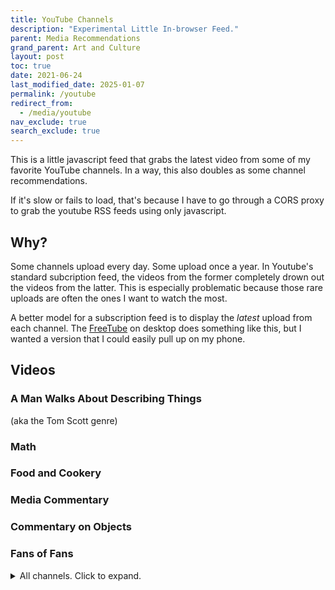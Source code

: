 ```yaml
---
title: YouTube Channels
description: "Experimental Little In-browser Feed."
parent: Media Recommendations
grand_parent: Art and Culture
layout: post
toc: true
date: 2021-06-24
last_modified_date: 2025-01-07
permalink: /youtube
redirect_from:
  - /media/youtube
nav_exclude: true
search_exclude: true
---
```


This is a little javascript feed that grabs the latest video from some of my favorite YouTube channels.
In a way, this also doubles as some channel recommendations.

If it's slow or fails to load, that's because I have to go through a CORS proxy to grab the youtube RSS feeds using only javascript.

## Why?

Some channels upload every day. Some upload once a year.
In Youtube's standard subcription feed, the videos from the former completely drown out the videos from the latter.
This is especially problematic because those rare uploads are often the ones I want to watch the most.

A better model for a subscription feed is to display the *latest* upload from each channel.
The [FreeTube](https://freetubeapp.io/) on desktop does something like this,
but I wanted a version that I could easily pull up on my phone.

## Videos



<!--

Alas, this is currently non-functional due to a lack of working CORS proxy. 

If I want to access the RSS feed for a youtube channel, then I need a server to do it. 
I was previously able to simply send the request through a proxy, but none I know of are currently useable.


https://news.ycombinator.com/item?id=41325889

barely related: https://news.ycombinator.com/item?id=38622404

----------------




Youtube's recommendation algorithm is a mess, and an unsorted list of every subscription isn't great for finding stuff I want to watch, so I made a categorized list of youtube channels that I like to check occasionally.

I also find that the YouTube experience is improved by a third-party client.
I use [FreeTube](https://freetubeapp.io/) on desktop,
and [NewPipe](https://newpipe.net/) on Android.

It takes a bit to load because I have to go through a CORS proxy to grab the youtube RSS feeds using only javascript.
-->





<style>
  .videoBlock {
    border: 1px solid var(--bordercolor);
    min-height: 65px;
    background-color: var(--boxcolor);
    display: flex;
  }
  .videoBlock:hover {
    background-color: var(--feedbackcolor);
  }
  .videoBlock a {
    text-decoration: none !important;
    flex: 1;
  }
  .videoBlock a:visited {
    color: var(--textcolor);
  }
  .videoBlock .mainlink {
    margin-bottom: 0rem;
    margin-top: 0.5rem;
    font-size: 110%;
    font-weight: bold;
    line-height: 1;
    display: -webkit-box;
    -webkit-line-clamp: 2;
    -webkit-box-orient: vertical;
    overflow: hidden;
  }
  .videoBlock img {
    float: left;
    margin-right: 1rem;
    height: 65px;
  }
  .videoBlock .metadata {
    color: var(--textcolor);
    display: -webkit-box;
    -webkit-line-clamp: 1;
    -webkit-box-orient: vertical;
    overflow: hidden;
  }
</style>





### A Man Walks About Describing Things

(aka the Tom Scott genre)

<div id="feed_walkingMen" class="youtubeFeed"></div>

### Math

<div id="feed_math" class="youtubeFeed"></div>

### Food and Cookery

<div id="feed_food" class="youtubeFeed"></div>

### Media Commentary

<div id="feed_film" class="youtubeFeed"></div>

### Commentary on Objects

<div id="feed_tat" class="youtubeFeed"></div>

### Fans of Fans

<div id="feed_fans" class="youtubeFeed"></div>


<details>
<summary>All channels. Click to expand.</summary>
<div id="feed_combined" class="youtubeFeed"></div>
</details>







<script>
//Constants go here. If things are broken, it's likely a cors proxy issue.
//https://gist.github.com/jimmywarting/ac1be6ea0297c16c477e17f8fbe51347
//const proxyserver = 'https://corsproxy.io/?'
//const proxyserver = 'https://corsproxy.org/?' //dead?
//http://www.whateverorigin.org/ // works but just barely and not the right format.
const proxyserver = 'https://api.allorigins.win/raw?url='
// const proxyserver = 'https://everyorigin.jwvbremen.nl/get?url='
const delay_ms = 100

const channel_groups = {
    "feed_walkingMen" : [
        'UCUMQFUkgaEE68_ujIdW2wAw', // Dime Store Adventures: Investigating local history and folklore!
        'UCBa659QWEk1AI4Tg--mrJ2A', // Tom Scott: Amazing Places
        'UCbCq5Y0WPGimG2jNXhoQxGw', // Atomic Frontier: Tom Scott's Doppelganger
        'UCbbQalJ4OaC0oQ0AqRaOJ9g', // Jay Foreman: Map Men and Unfinished London
        'UC2LVhJH_9cT2XKp0VAfsKOQ', // Tim Traveler: Uninteresting Places
        'UC4a9LfdavRlVMaSSWFdIciA', // Rob Words
        ],
    "feed_math" : [
        'UCYO_jab_esuFRV4b17AJtAw', // 3blue1brown: Beautiful theorems
        'UCoxcjq-8xIDTYp3uz647V5A', // Numberphile: Videos about numbers
        'UCSju5G2aFaWMqn-_0YBtq5A', // Stand Up Maths: More videos about numbers. Took me a while to realize it's not the same channel as Numberphile.
        'UCK8XIGR5kRidIw2fWqwyHRA', // Reducible
        'UC4zzTEL5tuIgGMvzjk1Ozbg', // Henry Segerman
        'UCSIvk78tK2TiviLQn4fSHaw', // Up and Atom
        ],
    "feed_media" : [
        'UCrTNhL_yO3tPTdQ5XgmmWjA', // red letter media: Wisconsin's finest cultural output
        'UCEOXxzW2vU0P-0THehuIIeg', // Captain D: Like a 90s childrens science show, but about digital effects
        'UC7-E5xhZBZdW-8d7V80mzfg', // Jenny Nicholson: Why does she have so many porgs?
        'UCZXAVdAplsu1tFZ9OqQhJFg', // Virtual Frog *
        'UCH_7doiCkWeq0v3ycWE5lDw', // Any Austin
        'UCRrvZqCL1YsqRA8IpXrhYQQ', // Jill Bearup
        'UC9pgQfOXRsp4UKrI8q0zjXQ', // Lindsay Beige
        ],
    "feed_food" : [
        'UC9_p50tH3WmMslWRWKnM7dQ', // Adam Ragusea
        'UCsaGKqPZnGp_7N80hcHySGQ', // Tasting history: Historically accurate recipes, along with discussion of adjacent history.
        'UCJHA_jMfCvEnv-3kRjTCQXw', // Babish: Mostly makes meme food
        'UCRIZtPl9nb9RiXc9btSTQNw', // Food Wishes: Straightforward recipe videos
        'UCJLKwTg0IaSMoq6hLHT3CAA', // Ordinary Sausage
        'UCxr2d4As312LulcajAkKJYw', // Townsends
        ],
    "feed_fans" : [
        'UC3_AWXcf2K3l9ILVuQe-XwQ', // Matthias random stuff
        'UCUXW4gT27TOaDzKFyN-1tXQ', // Major Hardware
        'UC4AkVj-qnJxNtKuz3rkq16A', // Robert Murray-Smith
        'UC1E8OmOG17VckoPviOPmkMw', // TNT Omnibus (RMS' second channel)
        'UCtM5z2gkrGRuWd0JQMx76qA', // bigclivedotcom
        'UCg45A-ph7Eu8jQgfrwDkHLg', // Plasma channel (weird dangerous thrusters)
        ],
    "feed_tat" : [
        'UCtwKon9qMt5YLVgQt1tvJKg', // Objectivity: old artifacts
        'UCxt9Pvye-9x_AIcb1UtmF1Q', // Ashens: reviews of dollar store crud
        'UCnmgSO_4g6QcRzy0yFeglyA', // Grand Illusion: Tim's Toy Collection
        'UCyhOl6uRlxryALlT5yifldw', // JJ McCullough
        'UCmEmX_jw_pRp5UbAdzkZq-g', // Posy
        'UCfZwJg0C0P-xX7BicmwVKqw', // Lazy Posy
        'UCeEf90AEmmxaQs5BUkHqR3Q', // mitxela
        'UC7hlBf8aKs1OFNWEdWsveFA', // object history
        'UC7Jwj9fkrf1adN4fMmTkpug', // Dankpods
        'UCx6cailiCkg_mlMM7JX5yfA', // James Channel
        'UC5I2hjZYiW9gZPVkvzM8_Cw', // Techmoan
        ],
}



// The following is an older, larger, version of the list I wanted to preserve in the source.
// I trimmed it down for the sake of purity and performance.
// Among other issues, with over 100 channels, I was running into rate limits on the CORS proxy.
const more_channel_groups = { 
    "feed_walkingMen" : [
        'UCUMQFUkgaEE68_ujIdW2wAw', // Dime Store Adventures: Investigating local history and folklore!
        'UCBa659QWEk1AI4Tg--mrJ2A', // Tom Scott: Amazing Places
        'UCbCq5Y0WPGimG2jNXhoQxGw', // Atomic Frontier: Tom Scott's Doppelganger
        'UCbbQalJ4OaC0oQ0AqRaOJ9g', // Jay Foreman: Map Men and Unfinished London
        'UC2LVhJH_9cT2XKp0VAfsKOQ', // Tim Traveler: Uninteresting Places
        'UC4a9LfdavRlVMaSSWFdIciA', // Rob Words
        ],
    "feed_math" : [
        'UCYO_jab_esuFRV4b17AJtAw', // 3blue1brown: Beautiful theorems
        'UCoxcjq-8xIDTYp3uz647V5A', // Numberphile: Videos about numbers
        'UCSju5G2aFaWMqn-_0YBtq5A', // Stand Up Maths: More videos about numbers. Took me a while to realize it's not the same channel as Numberphile.
        'UCK8XIGR5kRidIw2fWqwyHRA', // Reducible
        'UC4zzTEL5tuIgGMvzjk1Ozbg', // Henry Segerman
        'UCSIvk78tK2TiviLQn4fSHaw', // Up and Atom
        ],
    "feed_engineering" : [
        'UCHnyfMqiRRG1u-2MsSQLbXA', // veritasium: Assorted videos about science and education.
        'UCMOqf8ab-42UUQIdVoKwjlQ', // Practical Engineering: Small-scale demonstrations of civil engineering challenges
        'UC6107grRI4m0o2-emgoDnAA', // Smarter Every Day: Dude makin' videos on all sorts of stuff that interests him.
        'UCEIwxahdLz7bap-VDs9h35A', // Steve Mould: Various Physics Visualizations
        'UC2bkHVIDjXS7sgrgjFtzOXQ', // Engineer Guy: Elegant videos about everyday engineering marvels
        'UC1yNl2E66ZzKApQdRuTQ4tw', // Sabine Hossenfelder
        'UCUHW94eEFW7hkUMVaZz4eDg', // Minute Physics
        'UCy0tKL1T7wFoYcxCe0xjN6Q', // Technology Connections
        'UCeXksuVW8H1x9v4gh7DWoyQ', // Physics for the birds
        'UCtESv1e7ntJaLJYKIO1FoYw', // Periodic Videos: Videos about all the elements
        'UC3j3w-oUtIAm_KI857ydvUA', // ThoiSoi2
        'UCKH_iLhhkTyt8Dk4dmeCQ9w', // Illinois EnergyProf: Clear lectures from Professor David Ruzic
        ],
    "feed_biology" : [
        'UCDSzwZqgtJEnUzacq3ddoOQ', // Ben G Thomas: Dino news
        'UCOuWeOkMrq84u5LY6apWQ8Q', // Trey the explainer: Paleontology speculation
        'UCzR-rom72PHN9Zg7RML9EbA', // PBS Eons: Old timey animals 
        'UCHsRtomD4twRf5WVHHk-cMw', // Tier Zoo: Talking about animals as if they were characters in a fighting game
        'UC9AUeAvdEVJfyS9rd9pvp8g', // Shed Science
        'UCVpankR4HtoAVtYnFDUieYA', // Ze Frank : True facts about animals 
        'UC-3SbfTPJsL8fJAPKiVqBLg', // Deep Look: Footage of small things
        'UC1KOOWHthbQVXH2kZue3_xA', // EV Nautilus: Deep Sea Livestreams
        'UC9Lp_AA5M2cMGrlvnnIns-g', // Bizarre Beasts
        'UCMy7mRjghOxB8h3nv60SU4w', // cm koseman
        'UC_aOteuWIY8ITg7DQQspG1g', // History of the Earth
        'UCH18915fTE6yZzKrqdea8RQ', // Clint's reptiles
        //'UCAJfDidJyukTekgSRZrjadw', // AronRa. Sadly, can't just subscribe to the taxonomy content
        'UCBbnbBWJtwsf0jLGUwX5Q3g', // journey to the microcosmos
        'UCO-8Osf4S3N0m7u1NivTfeg', // Phrenotopia
        ],
    "feed_space" : [
        'UCDW13ycIiHcl4QVN-YwVy0w', // Astro Pro 
        'UC7_gcs09iThXybpVgjHZ_7g', // PBS Space time
        'UC-9b7aDP6ZN0coj9-xFnrtw', // Astrum: Videos about the sensational weirdness of space. The titles are clickbaity, but the content is very good. For example, the author takes care to clearly indicate which footage is cgi, photoenhanced, etc. <!--I did notice in one video they confused "amines" for "amino acids"-->
        'UCciQ8wFcVoIIMi-lfu8-cjQ', // Anton Petrov: Science discovery explainers, most space-related.
        'UCw95T_TgbGHhTml4xZ9yIqg', // The Vintage Space 
        //'', // 
        ],
    "feed_miscedu" : [
        //'', // 
        'UC2C_jShtL725hvbm1arSV9w', // CGP Grey: Mostly about flags and borders, but also about all sorts of stuff
        //'UCvG04Y09q0HExnIjdgaqcDQ', // Because Science (Doesn't really belong in this category)
        'UCFbtcTaMFnOAP0pFO1L8hVw', // Kyle Hill (Doesn't really belong in this category)
        'UC1VLQPn9cYSqx8plbk9RxxQ', // Action Lab: The titles are always clickbait, but the videos are still interesting.
        'UCKwQjav6uPCFPIDL6SXjNqQ', // Doctors Bjorkmann
        'UCV7OupzIpYe9oIn_QSlyfJw', // econimate
        'UCWul-fy84WOBE_YMcw7uJ9w', // Kieran Borovac
        //'UCeiYXex_fwgYDonaTcSIk6w', // Minute Earth - very mixed quality
        'UCtscFf8VayggrDYjOwDke_Q', // acollierastro
        'UCshObcm-nLhbu8MY50EZ5Ng', // Benn Jordan
        'UCCWeRTgd79JL0ilH0ZywSJA', // Alpha Phoenix
        'UCNq1BjOvgnPx596ddBE3wZQ', // sirrandalot
        'UCCKpicnIwBP3VPxBAZWDeNA', // Money & Macro
        'UC0p5jTq6Xx_DosDFxVXnWaQ', // The Economist
        'UCHa0gEhM-eCT6a0B1w_ZVrw', // Physics4Life
        'UCGaVdbSav8xWuFWTadK6loA', // Vlog Brothers
        'UCjD_dIlYBil51LU42cl3EkA', // Greg McCahon, the long distance motorbike guy
        'UCJVnko6tQ56PYB5BNNChPGg', // ibx2cat (2nd channel for a minecraft youtube is about... maps?)
        ],
    "feed_animals" : [
        'UCNo_xQ7NvTr31naPAcjQWjg', // OctoLab: Chill vids of little octodudes
        'UCDYyCQAk60CqabvkL5gU3Mw', // Kotumet: Otters Pets
        'UCrJH2Wy7PmCiitXKJ21yh4w', // Ninja Frog
        'UCWIxPuO_0emPbma8UlOc3JQ', // Cruiser (lots of bear videos)
        'UCpjhDz9Sqn-6h1ZwtvUiA2g', // Cheryl B (ditto)
        'UCWUH_hdDfzi98i3clGbh_Ww', // Mr Frog
        'UCKwcMBhbzQXgSM1T3TvHmiA', // Homura Ham
        'UCv3mh2P-q3UCtR9-2q8B-ZA', // Urban Rescue Ranch *
        'UCz6yuUg6N0iRiFhCLmXrNJQ', // LOUTRE (otter giving birth)
        'UCj2Eeg01Mn5WmcXxt695fUg', // Brady Brandwood (Leon the Lobster)
        ],
    "feed_birds" : [
        'UCsFgbVuhRrPV5FqyN7kOD8g', // Bald Eagle Cam
        'UCPPjuJTt9jiOZNHScvEmvRg', // Seducktive
        'UCnUdaxbBMPQ9o9KVz7Oa6eQ', // Apollo the Parrot
        'UC6q7I1DD2Jv5Ur9UEIavIrA', // David M Bird
        'UCDjdXwT-KrFPsqOSg4KL8Nw', // Leslie Bird Nerd
        'UCcNyzOCKvyMBaA4iQVgO9EQ', // MyBackyardBirding
        ],
    "feed_food" : [
        'UC9_p50tH3WmMslWRWKnM7dQ', // Adam Ragusea
        'UCsaGKqPZnGp_7N80hcHySGQ', // Tasting history: Historically accurate recipes, along with discussion of adjacent history.
        'UCJHA_jMfCvEnv-3kRjTCQXw', // Babish: Mostly makes meme food
        'UCRIZtPl9nb9RiXc9btSTQNw', // Food Wishes: Straightforward recipe videos
        'UCJLKwTg0IaSMoq6hLHT3CAA', // Ordinary Sausage
        'UCxr2d4As312LulcajAkKJYw', // Townsends
        ],
    "feed_film" : [
        'UCrTNhL_yO3tPTdQ5XgmmWjA', // red letter media: Wisconsin's finest cultural output
        'UCEOXxzW2vU0P-0THehuIIeg', // Captain D: Like a 90s childrens science show, but about digital effects
        'UCSc16oMxxlcJSb9SXkjwMjA', // YMS : His "Top Ten Films of 2015" list has 39 entries and was published in 2018.
        'UC7-E5xhZBZdW-8d7V80mzfg', // Jenny Nicholson: Why does she have so many porgs?
        'UCSUf5_EPEfl4zlBKZHkZdmw', // Danny Gonzales * 
        'UCTSRIY3GLFYIpkR2QwyeklA', // Drew Gooden *
        'UCZXAVdAplsu1tFZ9OqQhJFg', // Virtual Frog *
        'UCGeIjGngCkErevSNHdZYD5Q', // Expleen
        'UCE1jXbVAGJQEORz9nZqb5bQ', // Ahoy
        'UCNMyoMaXJZITZaRKCz7G23Q', // Peter Knetter
        'UCweDKPSF65wRw5VHFUJYiow', // Curious Archive
        'UCH_7doiCkWeq0v3ycWE5lDw', // Any Austin
        ],
    "feed_fights" : [
        'UCRrvZqCL1YsqRA8IpXrhYQQ', // Jill Bearup
        'UC9pgQfOXRsp4UKrI8q0zjXQ', // Lindsay Beige
        'UCkmMACUKpQeIxN9D9ARli1Q', // Shadiversity
        
        ],
    "feed_sketch" : [
        'UC_mneEC0wc29EGGmIsN_xLA', // Aunty Donna: Austrailian Sketch Comedy
        'UC9gFih9rw0zNCK3ZtoKQQyA', // Jenna Marbles: I love her horrible dogs.
        'UC3izYCSBcfi2LfdIr-qg0gQ', // Dragon's Tomb: Completely accurate board game tutorials.
        'UCWk68Uw6V990fjnTbcOHeoA', // Alex Ernst: Something something apple cider vinegar
        'UCto7D1L-MiRoOziCXK9uT5Q', // Game it Out: "As always, we're going to try to play this game as wrong as possible."
        'UCcMXHcc7fikiJ-PhrGUeQoQ', // Gatis Kandis
        'UClyGlKOhDUooPJFy4v_mqPg', // DougDoug
        'UCG_vclOrIHcW1dWF_h4WsLA', // Taskmaster Minnesota
        ],
    "feed_music" : [
        'UCq6aw03lNILzV96UvEAASfQ', // Bill Wurtz: Music? 
        'UC6yeqgmyqhDyMPzE4wwxQig', // Ryan's Shorts (Bass Pro Shop)
        'UCakAg8hC_RFJm4RI3DlD7SA', // BDG Brian David Gilbert
        'UCSE6yilNScIz1SLTNQvrXMw', // Vinheteiro
        'UCEgm-3RvRn4nCR-fGGVsfdQ', // Mattias Krantz
        'UCoNRSwYHJdy-yV1b82ZdHfQ', // Seth Everman
        ],
    "feed_tat" : [
        'UCtwKon9qMt5YLVgQt1tvJKg', // Objectivity: old artifacts
        'UCxt9Pvye-9x_AIcb1UtmF1Q', // Ashens: reviews of dollar store crud
        'UCnmgSO_4g6QcRzy0yFeglyA', // Grand Illusion: Tim's Toy Collection
        'UCyhOl6uRlxryALlT5yifldw', // JJ McCullough
        'UCmEmX_jw_pRp5UbAdzkZq-g', // Posy
        'UCfZwJg0C0P-xX7BicmwVKqw', // Lazy Posy
        'UCeEf90AEmmxaQs5BUkHqR3Q', // mitxela
        'UC7hlBf8aKs1OFNWEdWsveFA', // object history
        'UC7Jwj9fkrf1adN4fMmTkpug', // Dankpods
        'UCx6cailiCkg_mlMM7JX5yfA', // James Channel
        'UC5I2hjZYiW9gZPVkvzM8_Cw', // Techmoan
        ],
    "feed_fans" : [
        'UC3_AWXcf2K3l9ILVuQe-XwQ', // Matthias random stuff
        'UCUXW4gT27TOaDzKFyN-1tXQ', // Major Hardware
        'UC4AkVj-qnJxNtKuz3rkq16A', // Robert Murray-Smith
        'UC1E8OmOG17VckoPviOPmkMw', // TNT Omnibus (RMS' second channel)
        'UCtM5z2gkrGRuWd0JQMx76qA', // bigclivedotcom
        'UCg45A-ph7Eu8jQgfrwDkHLg', // Plasma channel (weird dangerous thrusters)
        ],
    "feed_fiction" : [
        'UCncTjqw75krp9j_wRRh5Gvw', // Worldbuilding Notes: Imaginary places
        'UCxXu9tCU63mF1ntk89XPkzA', // Worthikids
        'UCMkbjxvwur30YrFWw8kpSaw', // Homestar Runner
        'UCZdrTo_md37z3iogKYrVgCw', // Monstergarden
        ],
    "feed_bgames" : [
        'UCtT0CIZIXLMlPdQVwmI6RjA', // Shelfside
        'UCmJ6GCpVC6v_cXXIBatFlsw', // Jack Reda
        ],  
}



// Take a channel id, get the xml of rss feed, and apply some fn
// (The fn will be to get the video info from the channel and then push it to some array)
function fetch_channel_rss(channel_id,fn){
    const youtubeRSSprefix = 'https://www.youtube.com/feeds/videos.xml?channel_id=' 
    url = proxyserver + encodeURIComponent(youtubeRSSprefix + channel_id);
    return fetch(url)
        .then(response => response.text())
        .then(text => new window.DOMParser().parseFromString(text, "application/xml"))
        .then(channel_xml => fn(channel_xml))
}
// Grab the info I care about from a channel's rss feed. 
function grab_info_from_rss(channel_xml){
    item = channel_xml.querySelector('entry');
        title = item.querySelector('title').textContent;
        videoId = item.querySelector('videoId').textContent;
        date = item.querySelector('published').textContent;
        channelId = item.querySelector('channelId').textContent;
    author = channel_xml.querySelector('title').textContent;
    console.log(author, videoId);
    return([author, title, videoId, date, channelId]);
}
// Given a channel id, push it to a list (asynchronous). Returns a promise for the arr itself.
function push_channel_info(channel_id,arr){
    fn = (channel_xml => {
        arr.push(grab_info_from_rss(channel_xml));
        return arr;
    })
    return fetch_channel_rss(channel_id,fn);
}





// the following functions take the video info and render it as cute little blocks
function formatBlankVideoBlock(){
    videoBlock = document.createElement('div');
    videoBlock.setAttribute('class', 'videoBlock');
    videoBlock.innerHTML = `
        <a href="">
        <img src="https://i3.ytimg.com/vi/default.jpg"/>
        <div class="mainlink">PLACEHOLDER TITLE</div>
        <div class="metadata">CHANNEL - DATE</div>
        </a>`
    return videoBlock;
}
function formatVideoBlock(author, title, videoId, date, channelId){
    date = new Date(date);
    date = date.toDateString();
    videoBlock = document.createElement('div');
    videoBlock.setAttribute('class', 'videoBlock');
    videoBlock.innerHTML = `
        <a href="https://www.youtube.com/watch?v=${videoId}" target="_blank" rel="noopener noreferrer">
        <img src="https://i3.ytimg.com/vi/${videoId}/default.jpg"/>
        <div class="mainlink">${title}</div>
        <div class="metadata">${author} - ${date}</div>
        </a>`;
    return videoBlock;
}
function render_video_blocks(category,channels,video_array){
    const feedContainer = document.getElementById(category);
    feedContainer.innerHTML = "";
    //sort list in reverse order by date
    video_array.sort(function(a,b){return b[3].localeCompare(a[3]);});
    //create a little entry for each video
    video_array.forEach(video_info => {
        feedContainer.appendChild(formatVideoBlock(...video_info));
    });
    // Next, fill out the rest of the array with placeholder blocks (I hate it when elements change size on a page.)
    missing_videos = channels.length - video_array.length;
    for (var i=0; i < missing_videos; i++){
        feedContainer.appendChild(formatBlankVideoBlock());
    }
}






// Helper function which spaces out function calls with a specified delay.
// This is needed so I don't exceed the rate limit on the cors proxy server.
function apply_fn_with_delay(arr, fn, delay=delay_ms, index = 0) {
    if (index >= arr.length){return};
    fn(arr[index]);
    setTimeout(() => apply_fn_with_delay(arr, fn, delay, index + 1), delay);
}
function promiseChain(arr, fn, delay) {
    return arr.reduce(
        (promise, item, index) => {
            return promise.then(() => {return new Promise((resolve) => {setTimeout(() => {fn(item);resolve();}, delay);});});
        },
        Promise.resolve(),
    );
}







//START BY POPULATING ALL CHANNELS WITH A BLANK
for (const [category, channels] of Object.entries(channel_groups)) {render_video_blocks(category,channels,[]);}

//NEXT FLATTEN THE DICTIONARY OF CHANNELS
category_channel_pairs = [];
for (const [category, channels] of Object.entries(channel_groups)){
    for (channel of channels){
        category_channel_pairs.push([category,channel]);
    }
}

//CREATE THE LISTS NEEDED TO HOLD THE CHANNEL INFO FOR EACH CATEGORY
channel_info = {}; 
for (const key in channel_groups) {channel_info[key]=[]};

//FINALLY, PAUSING IN BETWEEN EACH, ITERATE THROUGH THE CHANNELS, AND PUSH THE INFO INTO MY LITTLE HTML BLOCKS
fn = function(pair){
    category = pair[0];
    channel  = pair[1];
    video_array = channel_info[category];
    channels = channel_groups[category];
    push_channel_info(channel,video_array)
        .then(video_array => render_video_blocks(category,channels,video_array))
        .then(render_video_blocks("feed_combined",category_channel_pairs,Object.entries(channel_info).map(item=>item[1]).flat()));
}
promiseChain(category_channel_pairs,fn,delay_ms);



</script>




<!--
[Vihart](https://www.youtube.com/user/Vihart/videos?disable_polymer=1)
: Math Doodles

[George Hart](https://www.youtube.com/channel/UCTl0dASnxto6j2wlVs5Bs2Q/videos?disable_polymer=1)
: Origami
-->


<!--
[Bon Appétit](https://www.youtube.com/user/BonAppetitDotCom/videos?view=0&sort=p&flow=grid)
: This is the one where they make gourmet skittles *

[Artifexian](https://www.youtube.com/user/Artifexian/videos)
: Strange exoplanets and advice about imagining them
-->


<!--
[PBS Digital Studios](https://www.youtube.com/user/pbsdigitalstudios/videos?disable_polymer=1)
: See also Lindsay Ellis' [personal channel](https://www.youtube.com/user/chezapoctube/videos?disable_polymer=1) *
-->


<!--
[MKBHD](https://www.youtube.com/user/marquesbrownlee/videos?disable_polymer=1)
: Gizmos

[Questing Beast](https://www.youtube.com/channel/UCvYwePdbWSEwUa-Pk02u3Zw/videos?disable_polymer=1)
: Tabletop RPG Books
-->




<!---
### Reviews of Board Games in particular

[Shut Up & Sit Down](https://www.youtube.com/channel/UCyRhIGDUKdIOw07Pd8pHxCw/videos?disable_polymer=1)
: Skit-based board game reviews

[Actuallol](https://www.youtube.com/user/actualol/videos?disable_polymer=1)
: More silly boardgame reviews

[Tolarian Community College](https://www.youtube.com/user/tolariancommunity/videos?disable_polymer=1)
: Card sleeves and whatnot

[marcowargamer](https://www.youtube.com/user/marcowargamer/videos?disable_polymer=1)
: slightly more thoughtful boardgame reviews

[Inside The Box](https://www.youtube.com/user/psychoticeps/videos?disable_polymer=1)
: Really long skit-based reviews



### Animated stuff

[Suncreature Studios](https://www.youtube.com/user/SunCreatureStudio/videos?disable_polymer=1)
: Animated adventure shorts.

[Sam O'Nella](https://www.youtube.com/channel/UC1DTYW241WD64ah5BFWn4JA/videos?disable_polymer=1)
: Honestly, it's more of a slideshow of crudely drawn stick figures.

[Explosm](https://www.youtube.com/user/ExplosmEntertainment/videos?disable_polymer=1)
: Depressing Stick Figure cartoons



### Janky Engineering

[Simone Giertz](https://www.youtube.com/channel/UC3KEoMzNz8eYnwBC34RaKCQ/videos?disable_polymer=1)
: Queen of Shitty Robots *






### Making  Stuff

[Slingshot Channel](https://www.youtube.com/user/JoergSprave/videos)
: Strange Handmade Elastic-powered projectiles


[I Like To Make Stuff](https://www.youtube.com/user/iliketomakestuffcom/videos?disable_polymer=1)
: Woodworking



### Mad Execution of Ordinary Ideas

<div id="feed_craft_mad_competent" class="youtubeFeed"></div>
<script>
channels_craft_mad_competent = [
];
buildFeed(channels_craft_mad_competent, "feed_craft_mad_competent");
</script>


### Chemistry and Metallurgy and whatnot


<div id="feed_chemistry" class="youtubeFeed"></div>
<script>
channels_chemistry = [
];
buildFeed(channels_chemistry, "feed_chemistry");  
</script>

Gloudas
Thrifter's Guide to Geekery
https://www.youtube.com/channel/UC9EPwKHQ9rFpquOGUILwQ2g/videos
no intitive??
https://www.youtube.com/channel/UCD6ERRdXrF2IZ0R888G8PQg/videos
https://www.youtube.com/channel/UCZFipeZtQM5CKUjx6grh54g/videos
Whistlin Diesel
Fact Fiend?
https://www.youtube.com/user/jblow888/videos
The Royal Instituion
animalogic
-->

